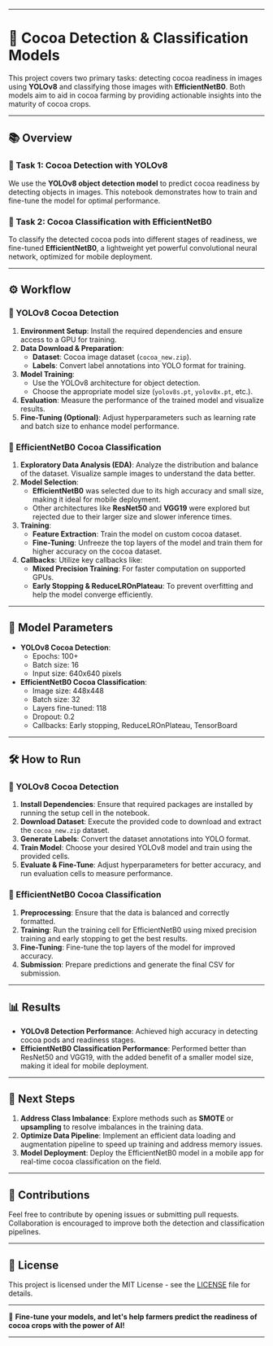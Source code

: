

---

# 🍫 Cocoa Detection & Classification Models

This project covers two primary tasks: detecting cocoa readiness in images using **YOLOv8** and classifying those images with **EfficientNetB0**. Both models aim to aid in cocoa farming by providing actionable insights into the maturity of cocoa crops.


---

## 📚 Overview

### 🍃 Task 1: Cocoa Detection with YOLOv8
We use the **YOLOv8 object detection model** to predict cocoa readiness by detecting objects in images. This notebook demonstrates how to train and fine-tune the model for optimal performance.

### 🧠 Task 2: Cocoa Classification with EfficientNetB0
To classify the detected cocoa pods into different stages of readiness, we fine-tuned **EfficientNetB0**, a lightweight yet powerful convolutional neural network, optimized for mobile deployment.

---

## ⚙️ Workflow

### 🍫 YOLOv8 Cocoa Detection

1. **Environment Setup**: Install the required dependencies and ensure access to a GPU for training.
2. **Data Download & Preparation**:
   - **Dataset**: Cocoa image dataset (`cocoa_new.zip`).
   - **Labels**: Convert label annotations into YOLO format for training.
3. **Model Training**:
   - Use the YOLOv8 architecture for object detection.
   - Choose the appropriate model size (`yolov8s.pt`, `yolov8x.pt`, etc.).
4. **Evaluation**: Measure the performance of the trained model and visualize results.
5. **Fine-Tuning (Optional)**: Adjust hyperparameters such as learning rate and batch size to enhance model performance.

### 🌿 EfficientNetB0 Cocoa Classification

1. **Exploratory Data Analysis (EDA)**: Analyze the distribution and balance of the dataset. Visualize sample images to understand the data better.
2. **Model Selection**:
   - **EfficientNetB0** was selected due to its high accuracy and small size, making it ideal for mobile deployment.
   - Other architectures like **ResNet50** and **VGG19** were explored but rejected due to their larger size and slower inference times.
3. **Training**:
   - **Feature Extraction**: Train the model on custom cocoa dataset.
   - **Fine-Tuning**: Unfreeze the top layers of the model and train them for higher accuracy on the cocoa dataset.
4. **Callbacks**: Utilize key callbacks like:
   - **Mixed Precision Training**: For faster computation on supported GPUs.
   - **Early Stopping & ReduceLROnPlateau**: To prevent overfitting and help the model converge efficiently.

---

## 🔧 Model Parameters

- **YOLOv8 Cocoa Detection**:
  - Epochs: 100+
  - Batch size: 16
  - Input size: 640x640 pixels
- **EfficientNetB0 Cocoa Classification**:
  - Image size: 448x448
  - Batch size: 32
  - Layers fine-tuned: 118
  - Dropout: 0.2
  - Callbacks: Early stopping, ReduceLROnPlateau, TensorBoard

---

## 🛠️ How to Run

### 🍫 YOLOv8 Cocoa Detection
1. **Install Dependencies**: Ensure that required packages are installed by running the setup cell in the notebook.
2. **Download Dataset**: Execute the provided code to download and extract the `cocoa_new.zip` dataset.
3. **Generate Labels**: Convert the dataset annotations into YOLO format.
4. **Train Model**: Choose your desired YOLOv8 model and train using the provided cells.
5. **Evaluate & Fine-Tune**: Adjust hyperparameters for better accuracy, and run evaluation cells to measure performance.

### 🌿 EfficientNetB0 Cocoa Classification
1. **Preprocessing**: Ensure that the data is balanced and correctly formatted.
2. **Training**: Run the training cell for EfficientNetB0 using mixed precision training and early stopping to get the best results.
3. **Fine-Tuning**: Fine-tune the top layers of the model for improved accuracy.
4. **Submission**: Prepare predictions and generate the final CSV for submission.

---

## 📊 Results

- **YOLOv8 Detection Performance**: Achieved high accuracy in detecting cocoa pods and readiness stages.
- **EfficientNetB0 Classification Performance**: Performed better than ResNet50 and VGG19, with the added benefit of a smaller model size, making it ideal for mobile deployment.

---

## 📝 Next Steps

1. **Address Class Imbalance**: Explore methods such as **SMOTE** or **upsampling** to resolve imbalances in the training data.
2. **Optimize Data Pipeline**: Implement an efficient data loading and augmentation pipeline to speed up training and address memory issues.
3. **Model Deployment**: Deploy the EfficientNetB0 model in a mobile app for real-time cocoa classification on the field.

---

## 🤝 Contributions

Feel free to contribute by opening issues or submitting pull requests. Collaboration is encouraged to improve both the detection and classification pipelines.

---

## 📜 License

This project is licensed under the MIT License - see the [LICENSE](LICENSE) file for details.

---

🌿 **Fine-tune your models, and let's help farmers predict the readiness of cocoa crops with the power of AI!**

---

